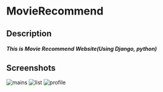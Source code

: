 # MovieRecommend
## Description
##### This is Movie Recommend Website(Using Django, python)
## Screenshots
![mains](https://user-images.githubusercontent.com/55237012/73512006-492a1a80-442b-11ea-934f-109f24a14442.PNG)
![list](https://user-images.githubusercontent.com/55237012/73512026-5ba45400-442b-11ea-9cfd-1239acb3ea03.PNG)
![profile](https://user-images.githubusercontent.com/55237012/73512028-5cd58100-442b-11ea-9c63-0c616c43c964.PNG)
